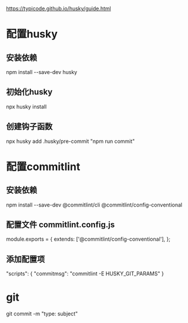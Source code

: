 https://typicode.github.io/husky/guide.html

# 配置husky

## 安装依赖

npm install --save-dev husky

## 初始化husky

npx husky install

## 创建钩子函数

npx husky add .husky/pre-commit "npm run commit"

# 配置commitlint

## 安装依赖

npm install --save-dev @commitlint/cli @commitlint/config-conventional

## 配置文件 commitlint.config.js

module.exports = {
extends: ['@commitlint/config-conventional'],
};

## 添加配置项

"scripts": {
"commitmsg": "commitlint -E HUSKY_GIT_PARAMS"
}

# git

git commit -m "type: subject"
